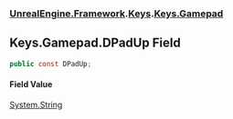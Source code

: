 ### [UnrealEngine.Framework](./UnrealEngine-Framework.md 'UnrealEngine.Framework').[Keys](./UnrealEngine-Framework-Keys.md 'UnrealEngine.Framework.Keys').[Keys.Gamepad](./UnrealEngine-Framework-Keys-Gamepad.md 'UnrealEngine.Framework.Keys.Gamepad')
## Keys.Gamepad.DPadUp Field
  
```csharp
public const DPadUp;
```
#### Field Value
[System.String](https://docs.microsoft.com/en-us/dotnet/api/System.String 'System.String')  
